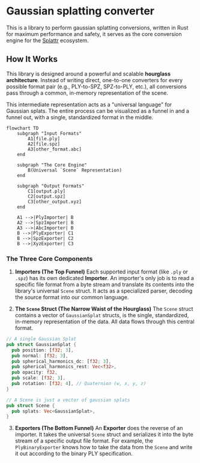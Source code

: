 # Gaussian splatting converter
This is a library to perform gaussian splatting conversions, written in Rust for maximum performance and safety, it serves as the core conversion engine for the [Splattr](https://splattr.app) ecosystem.

## How It Works

This library is designed around a powerful and scalable **hourglass architecture**. Instead of writing direct, one-to-one converters for every possible format pair (e.g., PLY-to-SPZ, SPZ-to-PLY, etc.), all conversions pass through a common, in-memory representation of the scene.

This intermediate representation acts as a "universal language" for Gaussian splats. The entire process can be visualized as a funnel in and a funnel out, with a single, standardized format in the middle.

```mermaid
flowchart TD
    subgraph "Input Formats"
        A1[file.ply]
        A2[file.spz]
        A3[other_format.abc]
    end

    subgraph "The Core Engine"
        B(Universal `Scene` Representation)
    end

    subgraph "Output Formats"
        C1[output.ply]
        C2[output.spz]
        C3[other_output.xyz]
    end

    A1 -->|PlyImporter| B
    A2 -->|SpzImporter| B
    A3 -->|AbcImporter| B
    B -->|PlyExporter| C1
    B -->|SpzExporter| C2
    B -->|XyzExporter| C3
```

### The Three Core Components

1. **Importers (The Top Funnel)**
  Each supported input format (like `.ply` or `.spz`) has its own dedicated **Importer**. An importer's only job is to read a specific file format from a byte stream and translate its contents into the library's universal `Scene` struct. It acts as a specialized parser, decoding the source format into our common language.

2. **The `Scene` Struct (The Narrow Waist of the Hourglass)**
  The `Scene` struct contains a vector of `GaussianSplat` structs, is the single, standardized, in-memory representation of the data. All data flows through this central format.
  ```rust
  // A single Gaussian Splat
  pub struct GaussianSplat {
    pub position: [f32; 3],
    pub normal: [f32; 3],
    pub spherical_harmonics_dc: [f32; 3],
    pub spherical_harmonics_rest: Vec<f32>,
    pub opacity: f32,
    pub scale: [f32; 3],
    pub rotation: [f32; 4], // Quaternion (w, x, y, z)
  }

  // A Scene is just a vector of gaussian splats
  pub struct Scene {
    pub splats: Vec<GaussianSplat>,
  }
  ```

3. **Exporters (The Bottom Funnel)**
  An **Exporter** does the reverse of an importer. It takes the universal `Scene` struct and serializes it into the byte stream of a specific output file format. For example, the `PlyBinaryExporter` knows how to take the data from the `Scene` and write it out according to the binary PLY specification.
